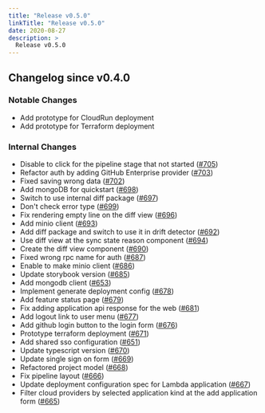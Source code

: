 ```yaml
---
title: "Release v0.5.0"
linkTitle: "Release v0.5.0"
date: 2020-08-27
description: >
  Release v0.5.0
---
```


## Changelog since v0.4.0

### Notable Changes

* Add prototype for CloudRun deployment
* Add prototype for Terraform deployment

### Internal Changes
* Disable to click for the pipeline stage that not started ([#705](https://github.com/pipe-cd/pipecd/pull/705))
* Refactor auth by adding GitHub Enterprise provider ([#703](https://github.com/pipe-cd/pipecd/pull/703))
* Fixed saving wrong data ([#702](https://github.com/pipe-cd/pipecd/pull/702))
* Add mongoDB for quickstart ([#698](https://github.com/pipe-cd/pipecd/pull/698))
* Switch to use internal diff package ([#697](https://github.com/pipe-cd/pipecd/pull/697))
* Don't check error type ([#699](https://github.com/pipe-cd/pipecd/pull/699))
* Fix rendering empty line on the diff view ([#696](https://github.com/pipe-cd/pipecd/pull/696))
* Add minio client ([#693](https://github.com/pipe-cd/pipecd/pull/693))
* Add diff package and switch to use it in drift detector ([#692](https://github.com/pipe-cd/pipecd/pull/692))
* Use diff view at the sync state reason component ([#694](https://github.com/pipe-cd/pipecd/pull/694))
* Create the diff view component ([#690](https://github.com/pipe-cd/pipecd/pull/690))
* Fixed wrong rpc name for auth ([#687](https://github.com/pipe-cd/pipecd/pull/687))
* Enable to make minio client ([#686](https://github.com/pipe-cd/pipecd/pull/686))
* Update storybook version ([#685](https://github.com/pipe-cd/pipecd/pull/685))
* Add mongodb client ([#653](https://github.com/pipe-cd/pipecd/pull/653))
* Implement generate deployment config ([#678](https://github.com/pipe-cd/pipecd/pull/678))
* Add feature status page ([#679](https://github.com/pipe-cd/pipecd/pull/679))
* Fix adding application api response for the web ([#681](https://github.com/pipe-cd/pipecd/pull/681))
* Add logout link to user menu ([#677](https://github.com/pipe-cd/pipecd/pull/677))
* Add github login button to the login form ([#676](https://github.com/pipe-cd/pipecd/pull/676))
* Prototype terraform deployment ([#671](https://github.com/pipe-cd/pipecd/pull/671))
* Add shared sso configuration ([#651](https://github.com/pipe-cd/pipecd/pull/651))
* Update typescript version ([#670](https://github.com/pipe-cd/pipecd/pull/670))
* Update single sign on form ([#669](https://github.com/pipe-cd/pipecd/pull/669))
* Refactored project model ([#668](https://github.com/pipe-cd/pipecd/pull/668))
* Fix pipeline layout ([#666](https://github.com/pipe-cd/pipecd/pull/666))
* Update deployment configuration spec for Lambda application ([#667](https://github.com/pipe-cd/pipecd/pull/667))
* Filter cloud providers by selected application kind at the add application form ([#665](https://github.com/pipe-cd/pipecd/pull/665))

